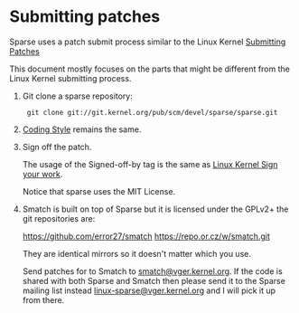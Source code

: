 Submitting patches
==================

Sparse uses a patch submit process similar to the Linux Kernel
[Submitting Patches](https://www.kernel.org/doc/html/v4.12/process/submitting-patches.html)

This document mostly focuses on the parts that might be different from the Linux
Kernel submitting process.

1. Git clone a sparse repository:

        git clone git://git.kernel.org/pub/scm/devel/sparse/sparse.git

2. [Coding Style](https://www.kernel.org/doc/html/v4.12/process/coding-style.html) remains the same.

3. Sign off the patch.

   The usage of the Signed-off-by tag is the same as [Linux Kernel Sign your work](https://www.kernel.org/doc/html/v4.12/process/submitting-patches.html#sign-your-work-the-developer-s-certificate-of-origin).

   Notice that sparse uses the MIT License.

4. Smatch is built on top of Sparse but it is licensed under the GPLv2+ the
   git repositories are:

	https://github.com/error27/smatch
	https://repo.or.cz/w/smatch.git

   They are identical mirrors so it doesn't matter which you use.

   Send patches for to Smatch to <smatch@vger.kernel.org>.  If the code is
   shared with both Sparse and Smatch then please send it to the Sparse
   mailing list instead <linux-sparse@vger.kernel.org> and I will pick it up
   from there.

